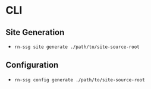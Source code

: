 # CLI

## Site Generation

- `rn-ssg site generate ./path/to/site-source-root`

## Configuration

- `rn-ssg config generate ./path/to/site-source-root`